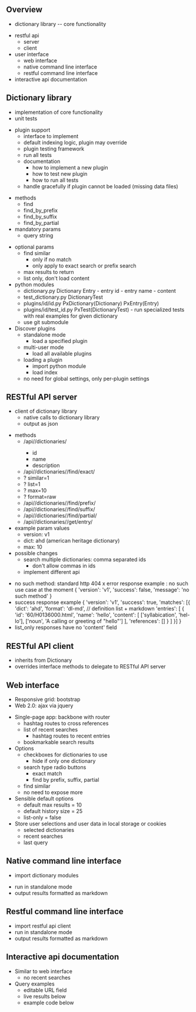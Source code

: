 Overview
--------
+ dictionary library -- core functionality
- restful api
    - server
    - client
- user interface
    - web interface
    - native command line interface
    - restful command line interface
- interactive api documentation


Dictionary library
------------------
+ implementation of core functionality
+ unit tests
- plugin support
    + interface to implement
    + default indexing logic, plugin may override
    + plugin testing framework
    - run all tests
    - documentation
        - how to implement a new plugin
        - how to test new plugin
        - how to run all tests
    - handle gracefully if plugin cannot be loaded (missing data files)
+ methods
    - find
    - find_by_prefix
    - find_by_suffix
    - find_by_partial
+ mandatory params
    - query string
- optional params
    + find similar
        - only if no match
        - only apply to exact search or prefix search
    - max results to return
    + list only, don't load content
- python modules
    + dictionary.py
        Dictionary
        Entry
            - entry id
            - entry name
            - content
    + test_dictionary.py
        DictionaryTest
    + plugins/id/id.py
        PxDictionary(Dictionary)
        PxEntry(Entry)
    + plugins/id/test_id.py
        PxTest(DictionaryTest)
            - run specialized tests with real examples for given dictionary
    - use git submodule
- Discover plugins
    - standalone mode
        - load a specified plugin
    - multi-user mode
        - load all available plugins
    - loading a plugin
        - import python module
        - load index
    - no need for global settings, only per-plugin settings 


RESTful API server
------------------
+ client of dictionary library
    - native calls to dictionary library
    - output as json
- methods
    - /api/<version>/dictionaries/
        - id
        - name
        - description
    + /api/<version>/dictionaries/<dict>/find/exact/<query>
    + ? similar=1
    + ? list=1
    - ? max=10
    - ? format=raw
    + /api/<version>/dictionaries/<dict>/find/prefix/<query>
    + /api/<version>/dictionaries/<dict>/find/suffix/<query>
    + /api/<version>/dictionaries/<dict>/find/partial/<query>
    + /api/<version>/dictionaries/<dict>/get/entry/<query>
- example param values
    + version: v1
    + dict: ahd (american heritage dictionary)
    - max: 10
- possible changes
    - search multiple dictionaries: comma separated ids
        - don't allow commas in ids
    - implement different api
+ no such method: standard http 404
x error response example : no such use case at the moment
    {
        'version': 'v1',
        'success': false,
        'message': 'no such method'
    }
+ success response example
    {
        'version': 'v1',
        'success': true,
        'matches': [{
            'dict': 'ahd',
            'format': 'dl-md',  // definition list + markdown
            'entries': [
                {
                    'id': '60/H0136000.html',
                    'name': 'hello',
                    'content': [
                        ['syllabication', 'hel-lo'],
                        ['noun', 'A calling or greeting of "hello"']
                    ],
                    'references': []
                }
            ]
        }]
    }
+ list_only responses have no 'content' field


RESTful API client
------------------
- inherits from Dictionary
- overrides interface methods to delegate to RESTful API server


Web interface
-------------
+ Responsive grid: bootstrap
+ Web 2.0: ajax via jquery
- Single-page app: backbone with router
    + hashtag routes to cross references
    - list of recent searches
        - hashtag routes to recent entries
    + bookmarkable search results
- Options
    - checkboxes for dictionaries to use
        - hide if only one dictionary
    - search type radio buttons
        - exact match
        - find by prefix, suffix, partial
    - find similar
    - no need to expose more
- Sensible default options
    - default max results = 10
    - default history size = 25
    - list-only = false
- Store user selections and user data in local storage or cookies
    - selected dictionaries
    - recent searches
    - last query


Native command line interface
-----------------------------
- import dictionary modules
+ run in standalone mode
+ output results formatted as markdown


Restful command line interface
------------------------------
- import restful api client
- run in standalone mode
- output results formatted as markdown


Interactive api documentation
-----------------------------
- Similar to web interface
    - no recent searches
- Query examples
    - editable URL field
    - live results below
    - example code below
